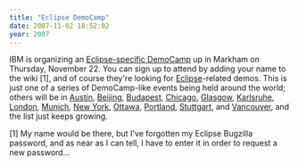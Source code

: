 ```yaml
---
title: "Eclipse DemoCamp"
date: 2007-11-02 10:52:02
year: 2007
---
```

IBM is organizing an <a href="http://wiki.eclipse.org/Toronto_DemoCamp">Eclipse-specific DemoCamp</a> up in Markham on Thursday, November 22.  You can sign up to attend by adding your name to the wiki [1], and of course they're looking for <a href="http://www.eclipse.org">Eclipse</a>-related demos.  This is just one of a series of DemoCamp-like events being held around the world; others will be in <a href="http://wiki.eclipse.org/Budapest_DemoCamp">Austin</a>, <a href="http://wiki.eclipse.org/Beijing_DemoCamp">Beijing</a>, <a href="http://wiki.eclipse.org/Budapest_DemoCamp">Budapest</a>, <a href="http://wiki.eclipse.org/Chicago_DemoCamp">Chicago</a>, <a href="http://wiki.eclipse.org/Glasgow_DemoCamp">Glasgow</a>, <a href="http://wiki.eclipse.org/Karlsruhe_DemoCamp">Karlsruhe</a>, <a href="http://wiki.eclipse.org/London_DemoCamp">London</a>, <a href="http://wiki.eclipse.org/Munich_DemoCamp">Munich</a>, <a href="http://wiki.eclipse.org/New_York_City_DemoCamp">New York</a>, <a href="http://wiki.eclipse.org/Ottawa_DemoCamp">Ottawa</a>, <a href="http://wiki.eclipse.org/Portland_DemoCamp">Portland</a>, <a href="http://wiki.eclipse.org/Stuttgart_DemoCamp">Stuttgart</a>, and <a href="http://wiki.eclipse.org/Vancouver_DemoCamp">Vancouver</a>, and the list just keeps growing.

[1] My name would be there, but I've forgotten my Eclipse Bugzilla password, and as near as I can tell, I have to enter it in order to request a new password...
